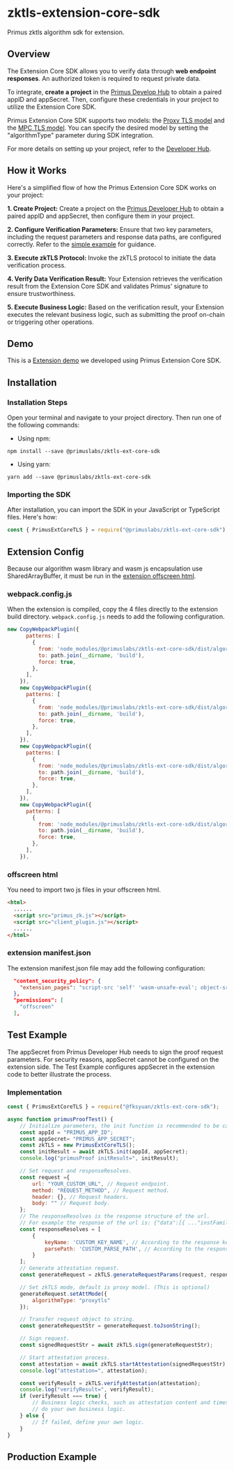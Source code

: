 # zktls-extension-core-sdk
Primus zktls algorithm sdk for extension.

## Overview

The Extension Core SDK allows you to verify data through **web endpoint responses**. An authorized token is required to request private data.

To integrate, **create a project** in the [Primus Develop Hub](https://dev.primuslabs.xyz/) to obtain a paired appID and appSecret. Then, configure these credentials in your project to utilize the Extension Core SDK.

Primus Extension Core SDK supports two models: the [Proxy TLS model](https://docs.primuslabs.xyz/data-verification/tech-intro#proxy-model) and the [MPC TLS model](https://docs.primuslabs.xyz/data-verification/tech-intro#mpc-model). You can specify the desired model by setting the "algorithmType" parameter during SDK integration.

For more details on setting up your project, refer to the [Developer Hub](https://docs.primuslabs.xyz/data-verification/developer-hub).

## How it Works

Here's a simplified flow of how the Primus Extension Core SDK works on your project:

**1. Create Project:** Create a project on the [Primus Developer Hub](https://dev.primuslabs.xyz/) to obtain a paired appID and appSecret, then configure them in your project.

**2. Configure Verification Parameters:** Ensure that two key parameters, including the request parameters and response data paths, are configured correctly. Refer to the [simple example](https://docs.primuslabs.xyz/data-verification/core-sdk/simpleexample) for guidance.

**3. Execute zkTLS Protocol:** Invoke the zkTLS protocol to initiate the data verification process.

**4. Verify Data Verification Result:** Your Extension retrieves the verification result from the Extension Core SDK and validates Primus' signature to ensure trustworthiness.

**5. Execute Business Logic:** Based on the verification result, your Extension executes the relevant business logic, such as submitting the proof on-chain or triggering other operations.

## Demo

This is a [Extension demo](https://github.com/primus-labs/zktls-demo/tree/main/extension-core-sdk-example) we developed using Primus Extension Core SDK.

## Installation

### Installation Steps

Open your terminal and navigate to your project directory. Then run one of the following commands:

- Using npm:

```text
npm install --save @primuslabs/zktls-ext-core-sdk
```

- Using yarn:

```text
yarn add --save @primuslabs/zktls-ext-core-sdk
```

### Importing the SDK

After installation, you can import the SDK in your JavaScript or TypeScript files. Here's how:

```javascript
const { PrimusExtCoreTLS } = require("@primuslabs/zktls-ext-core-sdk");
```

## Extension Config

Because our algorithm wasm library and wasm js encapsulation use SharedArrayBuffer, it must be run in the [extension offscreen html](https://developer.chrome.com/docs/extensions/reference/api/offscreen).

### webpack.config.js

When the extension is compiled, copy the 4 files directly to the extension build directory. `webpack.config.js` needs to add the following configuration.

```javascript
new CopyWebpackPlugin({
      patterns: [
        {
          from: 'node_modules/@primuslabs/zktls-ext-core-sdk/dist/algorithm/client_plugin.wasm',
          to: path.join(__dirname, 'build'),
          force: true,
        },
      ],
    }),
    new CopyWebpackPlugin({
      patterns: [
        {
          from: 'node_modules/@primuslabs/zktls-ext-core-sdk/dist/algorithm/client_plugin.worker.js',
          to: path.join(__dirname, 'build'),
          force: true,
        },
      ],
    }),
    new CopyWebpackPlugin({
      patterns: [
        {
          from: 'node_modules/@primuslabs/zktls-ext-core-sdk/dist/algorithm/client_plugin.js',
          to: path.join(__dirname, 'build'),
          force: true,
        },
      ],
    }),
    new CopyWebpackPlugin({
      patterns: [
        {
          from: 'node_modules/@primuslabs/zktls-ext-core-sdk/dist/algorithm/primus_zk.js',
          to: path.join(__dirname, 'build'),
          force: true,
        },
      ],
    }),
```

### offscreen html

You need to import two js files in your offscreen html.

```html
<html>
  ......
  <script src="primus_zk.js"></script>
  <script src="client_plugin.js"></script>
  ......
</html>
```

### extension manifest.json

The extension manifest.json file may add the following configuration:

```json
  "content_security_policy": {
    "extension_pages": "script-src 'self' 'wasm-unsafe-eval'; object-src 'self';"
  },
  "permissions": [
    "offscreen"
  ],
```

## Test Example

The appSecret from Primus Developer Hub needs to sign the proof request parameters. For security reasons, appSecret cannot be configured on the extension side. The Test Example configures appSecret in the extension code to better illustrate the process.

### Implementation

```javascript
const { PrimusExtCoreTLS } = require("@fksyuan/zktls-ext-core-sdk");

async function primusProofTest() {
    // Initialize parameters, the init function is recommended to be called when the program is initialized.
    const appId = "PRIMUS_APP_ID";
    const appSecret= "PRIMUS_APP_SECRET";
    const zkTLS = new PrimusExtCoreTLS();
    const initResult = await zkTLS.init(appId, appSecret);
    console.log("primusProof initResult=", initResult);

    // Set request and responseResolves.
    const request ={
        url: "YOUR_CUSTOM_URL", // Request endpoint.
        method: "REQUEST_METHOD", // Request method.
        header: {}, // Request headers.
        body: "" // Request body.
    };
    // The responseResolves is the response structure of the url.
    // For example the response of the url is: {"data":[{ ..."instFamily": "","instType":"SPOT",...}]}.
    const responseResolves = [
        {
            keyName: 'CUSTOM_KEY_NAME', // According to the response keyname, such as: instType.
            parsePath: 'CUSTOM_PARSE_PATH', // According to the response parsePath, such as: $.data[0].instType.
        }
    ];
    // Generate attestation request.
    const generateRequest = zkTLS.generateRequestParams(request, responseResolves);

    // Set zkTLS mode, default is proxy model. (This is optional)
    generateRequest.setAttMode({
        algorithmType: "proxytls"
    });

    // Transfer request object to string.
    const generateRequestStr = generateRequest.toJsonString();

    // Sign request.
    const signedRequestStr = await zkTLS.sign(generateRequestStr);

    // Start attestation process.
    const attestation = await zkTLS.startAttestation(signedRequestStr);
    console.log("attestation=", attestation);

    const verifyResult = zkTLS.verifyAttestation(attestation);
    console.log("verifyResult=", verifyResult);
    if (verifyResult === true) {
        // Business logic checks, such as attestation content and timestamp checks
        // do your own business logic.
    } else {
        // If failed, define your own logic.
    }
}
```

## Production Example
